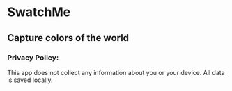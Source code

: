 # SwatchMe

## Capture colors of the world

### Privacy Policy:
This app does not collect any information about you or your device. All data is saved locally.
